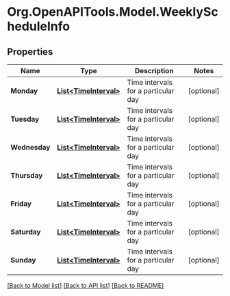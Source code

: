 
# Org.OpenAPITools.Model.WeeklyScheduleInfo

## Properties

Name | Type | Description | Notes
------------ | ------------- | ------------- | -------------
**Monday** | [**List&lt;TimeInterval&gt;**](TimeInterval.md) | Time intervals for a particular day | [optional] 
**Tuesday** | [**List&lt;TimeInterval&gt;**](TimeInterval.md) | Time intervals for a particular day | [optional] 
**Wednesday** | [**List&lt;TimeInterval&gt;**](TimeInterval.md) | Time intervals for a particular day | [optional] 
**Thursday** | [**List&lt;TimeInterval&gt;**](TimeInterval.md) | Time intervals for a particular day | [optional] 
**Friday** | [**List&lt;TimeInterval&gt;**](TimeInterval.md) | Time intervals for a particular day | [optional] 
**Saturday** | [**List&lt;TimeInterval&gt;**](TimeInterval.md) | Time intervals for a particular day | [optional] 
**Sunday** | [**List&lt;TimeInterval&gt;**](TimeInterval.md) | Time intervals for a particular day | [optional] 

[[Back to Model list]](../README.md#documentation-for-models)
[[Back to API list]](../README.md#documentation-for-api-endpoints)
[[Back to README]](../README.md)

